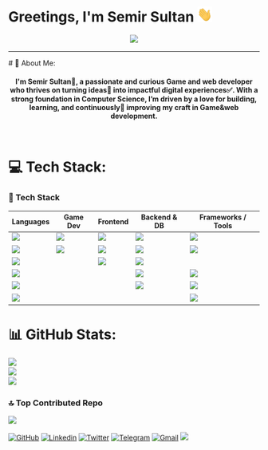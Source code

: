 # Greetings, I'm Semir Sultan <img width="30px" height="30" src="https://github.com/SatYu26/SatYu26/raw/master/Assets/Hi.gif" />
<p align="center">
 <a href="https://github.com/DenverCoder1/readme-typing-svg"><img src="https://readme-typing-svg.herokuapp.com?lines=Game%20developer;FullStack%20developer;Game%20dev%20Entusiast&center=true&width=500&height=50&font=Roboto"></a>
</p>
<hr/>
# 💫 About Me:
<h4 align="center"> I'm Semir Sultan👋, a passionate and curious Game and web developer who thrives on turning ideas🌱 into impactful digital experiences✅. With a strong foundation in Computer Science, I’m driven by a love for building, learning, and continuously📆 improving my craft in Game&web development.</h4>
<br>





# 💻 Tech Stack:
### 🚀 Tech Stack
<table>
  <thead>
    <tr>
      <th>Languages</th>
      <th>Game Dev</th>
      <th>Frontend</th>
      <th>Backend & DB</th>
      <th>Frameworks / Tools</th>
    </tr>
  </thead>
  <tbody>
    <tr>
      <td><img src="https://img.shields.io/badge/c-%2300599C.svg?style=for-the-badge&logo=c&logoColor=white"/></td>
      <td><img src="https://img.shields.io/badge/Unity-100000?style=for-the-badge&logo=unity&logoColor=white"/></td>
      <td><img src="https://img.shields.io/badge/html5-%23E34F26.svg?style=for-the-badge&logo=html5&logoColor=white"/></td>
      <td><img src="https://img.shields.io/badge/node.js-6DA55F?style=for-the-badge&logo=node.js&logoColor=white"/></td>
      <td><img src="https://img.shields.io/badge/Next.js-black?style=for-the-badge&logo=next.js&logoColor=white"/></td>
    </tr>
    <tr>
      <td><img src="https://img.shields.io/badge/c++-%2300599C.svg?style=for-the-badge&logo=c%2B%2B&logoColor=white"/></td>
      <td><img src="https://img.shields.io/badge/C%23-%23239120.svg?style=for-the-badge&logo=csharp&logoColor=white"/></td>
      <td><img src="https://img.shields.io/badge/bootstrap-%238511FA.svg?style=for-the-badge&logo=bootstrap&logoColor=white"/></td>
      <td><img src="https://img.shields.io/badge/MongoDB-%234ea94b.svg?style=for-the-badge&logo=mongodb&logoColor=white"/></td>
      <td><img src="https://img.shields.io/badge/tailwindcss-%2338B2AC.svg?style=for-the-badge&logo=tailwind-css&logoColor=white"/></td>
    </tr>
    <tr>
      <td><img src="https://img.shields.io/badge/c%23-%23239120.svg?style=for-the-badge&logo=csharp&logoColor=white"/></td>
      <td></td>
      <td><img src="https://img.shields.io/badge/react-%2320232a.svg?style=for-the-badge&logo=react&logoColor=%2361DAFB"/></td>
      <td><img src="https://img.shields.io/badge/mysql-4479A1.svg?style=for-the-badge&logo=mysql&logoColor=white"/></td>
      <td></td>
    </tr>
    <tr>
      <td><img src="https://img.shields.io/badge/java-%23ED8B00.svg?style=for-the-badge&logo=openjdk&logoColor=white"/></td>
      <td></td>
      <td></td>
      <td><img src="https://img.shields.io/badge/Room%20DB-%23C1272D.svg?style=for-the-badge&logo=sqlite&logoColor=white"/></td>
      <td><img src="https://img.shields.io/badge/figma-%23F24E1E.svg?style=for-the-badge&logo=figma&logoColor=white"/></td>
    </tr>
    <tr>
      <td><img src="https://img.shields.io/badge/python-3670A0?style=for-the-badge&logo=python&logoColor=ffdd54"/></td>
      <td></td>
      <td></td>
      <td><img src="https://img.shields.io/badge/php-%23777BB4.svg?style=for-the-badge&logo=php&logoColor=white"/></td>
      <td><img src="https://img.shields.io/badge/WordPress-%23117AC9.svg?style=for-the-badge&logo=WordPress&logoColor=white"/></td>
    </tr>
    <tr>
      <td><img src="https://img.shields.io/badge/javascript-%23323330.svg?style=for-the-badge&logo=javascript&logoColor=%23F7DF1E"/></td>
      <td></td>
      <td></td>
      <td></td>
      <td><img src="https://img.shields.io/badge/github%20pages-121013?style=for-the-badge&logo=github&logoColor=white"/></td>
    </tr>
  </tbody>
</table>



# 📊 GitHub Stats:
![](https://github-readme-stats.vercel.app/api?username=Semirss&theme=dark&hide_border=false&include_all_commits=true&count_private=true)<br/>
![](https://github-readme-streak-stats.herokuapp.com/?user=Semirss&theme=dark&hide_border=false)<br/>
![](https://github-readme-stats.vercel.app/api/top-langs/?username=Semirss&theme=dark&hide_border=false&include_all_commits=true&count_private=true&layout=compact)
### 🔝 Top Contributed Repo
![](https://github-contributor-stats.vercel.app/api?username=Semirss&limit=5&theme=dark&combine_all_yearly_contributions=true)

[![GitHub](https://img.shields.io/badge/Github-100000?style=for-the-badge&logo=github&logoColor=white)](https://github.com/Semirss)
[![Linkedin](https://img.shields.io/badge/Linkedin-0077B5?style=for-the-badge&logo=linkedin&logoColor=white)](https://www.linkedin.com/in/semir-sultan-b1142b299/)
[![Twitter](https://img.shields.io/badge/Twitter-1DA1F2?style=for-the-badge&logo=twitter&logoColor=white)](https://x.com/SemamanW)
[![Telegram](https://img.shields.io/badge/Telegram-2CA5E0?style=for-the-badge&logo=telegram&logoColor=white)](https://t.me/Ss1643)
[![Gmail](https://img.shields.io/badge/Gmail-D14836?style=for-the-badge&logo=gmail&logoColor=white)](semirsultan3@gmail.com)
![](https://komarev.com/ghpvc/?username=Semirss&color=blue&style=flat)


